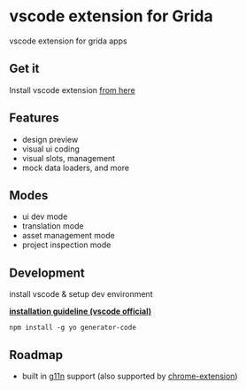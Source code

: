 # vscode extension for Grida

vscode extension for grida apps

## Get it

Install vscode extension [from here](https://marketplace.visualstudio.com/items?itemName=bridged.bridged-vscode-extension)

## Features

- design preview
- visual ui coding
- visual slots, management
- mock data loaders, and more

## Modes

- ui dev mode
- translation mode
- asset management mode
- project inspection mode

## Development

install vscode & setup dev environment

**[installation guideline (vscode official)](https://code.visualstudio.com/api/get-started/your-first-extension)**

```shell
npm install -g yo generator-code
```

## Roadmap

- built in [g11n](https://github.com/bridgedxyz/g11n) support (also supported by [chrome-extension](https://github.com/bridgedxyz/chrome-extension))
